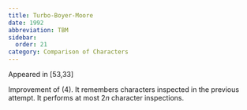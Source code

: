 ```yaml
---
title: Turbo-Boyer-Moore
date: 1992
abbreviation: TBM
sidebar:
  order: 21
category: Comparison of Characters
---
```


Appeared in [53,33]

Improvement of (4). It remembers characters inspected in the previous attempt. It performs at most $2n$ character inspections.
